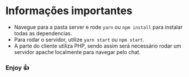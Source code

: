 # Informações importantes

- Navegue para a pasta server e rode `yarn` ou `npm install` para instalar todas as dependencias.
- Para rodar o servidor, utilize `yarn start` ou `npm start`.
- A parte do cliente utiliza PHP, sendo assim será necessário rodar um servidor apache localmente para navegar pelo chat.

### Enjoy :+1:
